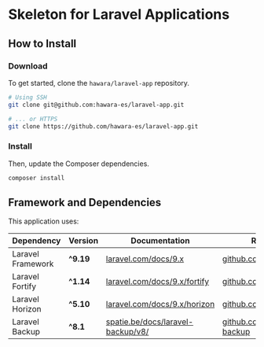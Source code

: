 # Skeleton for Laravel Applications

## How to Install

### Download

To get started, clone the `hawara/laravel-app` repository.

```bash
# Using SSH
git clone git@github.com:hawara-es/laravel-app.git

# ... or HTTPS
git clone https://github.com/hawara-es/laravel-app.git
```

### Install

Then, update the Composer dependencies.

```bash
composer install
```

## Framework and Dependencies

This application uses:

| Dependency | Version | Documentation | Repository |
| --- | --- | --- | --- |
| Laravel Framework | **^9.19** | [laravel.com/docs/9.x](https://laravel.com/docs/9.x) | [github.com/laravel/laravel](https://github.com/laravel/laravel) |
| Laravel Fortify | **^1.14** | [laravel.com/docs/9.x/fortify](https://laravel.com/docs/9.x/fortify) | [github.com/laravel/fortify](https://github.com/laravel/fortify) |
| Laravel Horizon | **^5.10** | [laravel.com/docs/9.x/horizon](https://laravel.com/docs/9.x/horizon) | [github.com/laravel/horizon](https://github.com/laravel/horizon) |
| Laravel Backup | **^8.1** | [spatie.be/docs/laravel-backup/v8/](https://spatie.be/docs/laravel-backup/v8/) | [github.com/spatie/laravel-backup](https://github.com/spatie/laravel-backup) |